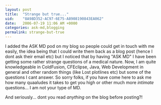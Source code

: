 ```yaml
---
layout: post
title:  "Strange but true..."
uid:	"8A98D352-AC97-6E75-A8908190843EA062"
date:   2006-07-19 11:06 AM +0000
categories: ask-md,blogging
permalink: strange-but-true
---
```

I added the ASK MD pod on my blog so people could get in touch with me easily, the idea being that I could write them back as a blog post (hence I dont ask their email etc) but I noticed that by having "ASK MD" I have been getting some rather strange questions of a medical nature. Now, I am quite knowledgeable in ColdFusion, CFEclipse, Java, Web Development in general and other random things (like Lost plotlines etc) but some of the questions I cant answer. So sorry folks, if you have come here to ask me how many quaaludes it takes to get you high or other much more *intimate* questions... I am not your type of MD.

And seriously... dont you read *anything* on the blog before posting?!